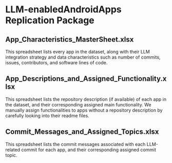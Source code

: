 # LLM-enabledAndroidApps Replication Package

## App_Characteristics_MasterSheet.xlsx

This spreadsheet lists every app in the dataset, along with their LLM integration strategy and data characteristics such as number of commits, issues, contributors, and software lines of code.

## App_Descriptions_and_Assigned_Functionality.xlsx

This spreadsheet lists the repository description (if available) of each app in the dataset, and their corresponding assigned main functionality. We manually assign functionalities to apps without a repository description by carefully looking into their readme files. 

## Commit_Messages_and_Assigned_Topics.xlsx

This spreadsheet lists the commit messages associated with each LLM-related commit for each app, and their corresponding assigned commit topic.

